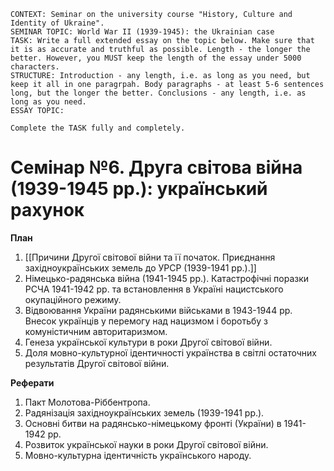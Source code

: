 ```
CONTEXT: Seminar on the university course "History, Culture and Identity of Ukraine".
SEMINAR TOPIC: World War II (1939-1945): the Ukrainian case
TASK: Write a full extended essay on the topic below. Make sure that it is as accurate and truthful as possible. Length - the longer the better. However, you MUST keep the length of the essay under 5000 characters.
STRUCTURE: Introduction - any length, i.e. as long as you need, but keep it all in one paragrpah. Body paragraphs - at least 5-6 sentences long, but the longer the better. Conclusions - any length, i.e. as long as you need.
ESSAY TOPIC:

Complete the TASK fully and completely.
```

# Семінар №6. Друга світова війна (1939-1945 рр.): український рахунок

**План**

1. [[Причини Другої світової війни та її початок. Приєднання західноукраїнських земель до УРСР (1939-1941 рр.).]]
2. Німецько-радянська війна (1941-1945 рр.). Катастрофічні поразки РСЧА 1941-1942 рр. та встановлення в Україні нацистського окупаційного режиму.
3. Відвоювання України радянськими військами в 1943-1944 рр. Внесок українців у перемогу над нацизмом і боротьбу з комуністичним авторитаризмом.
4. Генеза української культури в роки Другої світової війни.
5. Доля мовно-культурної ідентичності українства в світлі остаточних результатів Другої світової війни.

**Реферати**

1. Пакт Молотова-Ріббентропа.
2. Радянізація західноукраїнських земель (1939-1941 рр.).
3. Основні битви на радянсько-німецькому фронті (України) в 1941-1942 рр.
4. Розвиток української науки в роки Другої світової війни.
5. Мовно-культурна ідентичність українського народу.
